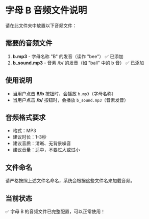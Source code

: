 # 字母 B 音频文件说明

请在此文件夹中放置以下音频文件：

## 需要的音频文件

1. **b.mp3** - 字母名称 "B" 的发音（读作 "bee"） ✅ 已添加
2. **b_sound.mp3** - 音素 /b/ 的发音（如 "ball" 中的 b 音） ✅ 已添加

## 使用说明

- 当用户点击 **B/b** 按钮时，会播放 `b.mp3`（字母名称）
- 当用户点击 **/b/** 按钮时，会播放 `b_sound.mp3`（音素发音）

## 音频格式要求

- 格式：MP3
- 建议时长：1-3秒
- 建议音质：清晰、无背景噪音
- 建议音量：适中，不要过大或过小

## 文件命名

请严格按照上述文件名命名，系统会根据这些文件名来加载音频。

## 当前状态

✅ 字母 B 的音频文件已完整配置，可以正常使用！ 
